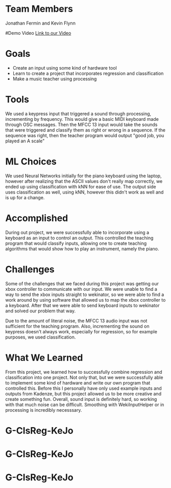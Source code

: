 # Team Members
Jonathan Fermin and Kevin Flynn

#Demo Video
[Link to our Video](https://www.google.com)

# Goals
- Create an input using some kind of hardware tool
- Learn to create a project that incorporates regression and classification
- Make a music teacher using processing

# Tools
We used a keypress input that triggered a sound through processing, incrementing by frequency. This would give a basic MIDI keyboard made through OSC messages. 
Then the MFCC 13 input would take the sounds that were triggered and classify them as right or wrong in a sequence. If the sequence was right, then the teacher program would output "good job, you played an A scale"

# ML Choices
We used Neural Networks initially for the piano keyboard using the laptop, however after realizing that the ASCII values don't really map correctly,
we ended up using classification with kNN for ease of use. The output side uses classification as well, using kNN, however this didn't work as well and is up for a change.

# Accomplished
During out project, we were successfully able to incorporate using a keyboard as an input to control an output. 
This controlled the teaching program that would classify inputs, allowing one to create teaching algorithms that would show how to play an instrument, namely the piano.

# Challenges
Some of the challenges that we faced during this project was getting our xbox controller to communicate with our input. We were unable to find a way to send the xbox inputs straight to wekinator, so we were able to find a work around by using software that allowed us to map the xbox controller to a keyboard. 
After that we were able to send keyboard inputs to wekinator and solved our problem that way. 

Due to the amount of literal noise, the MFCC 13 audio input was not sufficient for the teaching program.
Also, incrementing the sound on keypress doesn't always work, especially for regression, so for example purposes, we used classification.


# What We Learned
From this project, we learned how to successfully combine regression and classification into one project. 
Not only that, but we were successfully able to implement some kind of hardware and write our own program that controlled this. 
Before this I personally have only used example inputs and outputs from Kadenze, but this project allowed us to be more creative and create something fun.
Overall, sound input is definitely hard, so working with that much noise can be difficult. Smoothing with WekiInputHelper or in processing is incredibly necesssary.
# G-ClsReg-KeJo
# G-ClsReg-KeJo
# G-ClsReg-KeJo
